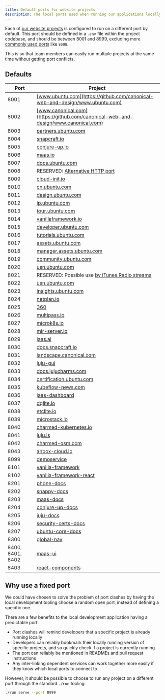```yaml
---
title: Default ports for website projects
description: The local ports used when running our applications locally
---
```


Each of [our website projects](https://github.com/canonical-websites/) is configured to run on a different port by default.
This port should be defined in a `.env` file within the project codebase, and
should be between 8001 and 8999, excluding more [commonly used ports](https://en.wikipedia.org/wiki/List_of_TCP_and_UDP_port_numbers) like `8008`.

This is so that team members can easily run multiple projects at the same time without getting port conflicts.

## Defaults

| Port             | Project                                                                                             |
| ---------------- | --------------------------------------------------------------------------------------------------- |
| 8001             | [www.ubuntu.com](https://github.com/canonical-web-and-design/www.ubuntu.com)                        |
| 8002             | [www.canonical.com](https://github.com/canonical-web-and-design/www.canonical.com)                  |
| 8003             | [partners.ubuntu.com](https://github.com/canonical-web-and-design/partners.ubuntu.com)              |
| 8004             | [snapcraft.io](https://github.com/canonical-web-and-design/snapcraft.io)                            |
| 8005             | [conjure-up.io](https://github.com/canonical-web-and-design/conjure-up.io)                          |
| 8006             | [maas.io](https://github.com/canonical-web-and-design/maas.io)                                      |
| 8007             | [docs.ubuntu.com](https://github.com/canonical-web-and-design/docs.ubuntu.com)                      |
| 8008             | RESERVED: [Alternative HTTP port](https://en.wikipedia.org/wiki/List_of_TCP_and_UDP_port_numbers)   |
| 8009             | [cloud-init.io](https://github.com/canonical-web-and-design/cloud-init.io)                          |
| 8010             | [cn.ubuntu.com](https://github.com/canonical-web-and-design/cn.ubuntu.com)                          |
| 8011             | [design.ubuntu.com](https://github.com/canonical-web-and-design/design.ubuntu.com)                  |
| 8012             | [jp.ubuntu.com](https://github.com/canonical-web-and-design/jp.ubuntu.com)                          |
| 8013             | [tour.ubuntu.com](https://github.com/canonical-web-and-design/tour.ubuntu.com)                      |
| 8014             | [vanillaframework.io](https://github.com/canonical-web-and-design/vanillaframework.io/)             |
| 8015             | [developer.ubuntu.com](https://github.com/canonical-web-and-design/developer.ubuntu.com/)           |
| 8016             | [tutorials.ubuntu.com](https://github.com/canonical-web-and-design/tutorials.ubuntu.com/)           |
| 8017             | [assets.ubuntu.com](https://github.com/canonical-web-and-design/assets.ubuntu.com/)                 |
| 8018             | [manager.assets.ubuntu.com](https://github.com/canonical-web-and-design/manager.assets.ubuntu.com/) |
| 8019             | [community.ubuntu.com](https://github.com/canonical-web-and-design/community.ubuntu.com/)           |
| 8020             | [usn.ubuntu.com](https://github.com/canonical-web-and-design/usn.ubuntu.com/)                       |
| 8021             | RESERVED: Possible use [by iTunes Radio streams](https://support.apple.com/en-za/HT202944)          |
| 8022             | [usn.ubuntu.com](https://launchpad.net/usn.ubuntu.com)                                              |
| 8023             | [insights.ubuntu.com](https://github.com/canonical-web-and-design/insights.ubuntu.com/)             |
| 8024             | [netplan.io](https://github.com/canonical-web-and-design/netplan.io/)                               |
| 8025             | [360](https://github.com/ubuntudesign/360/)                                                         |
| 8026             | [multipass.io](https://github.com/canonical-web-and-design/multipass.io)                            |
| 8027             | [microk8s.io](https://github.com/canonical-web-and-design/microk8s.io)                              |
| 8028             | [mir-server.io](https://github.com/canonical-web-and-design/mir-server.io)                          |
| 8029             | [jaas.ai](https://github.com/canonical-web-and-design/jaas.ai)                                      |
| 8030             | [docs.snapcraft.io](https://github.com/canonical-web-and-design/docs.snapcraft.io)                  |
| 8031             | [landscape.canonical.com](https://github.com/canonical-web-and-design/landscape.canonical.com)      |
| 8032             | [juju-gui](https://github.com/juju/juju-gui)                                                        |
| 8033             | [docs.jujucharms.com](https://github.com/canonical-web-and-design/docs.jujucharms.com)              |
| 8034             | [certification.ubuntu.com](https://github.com/canonical-web-and-design/certification.ubuntu.com)    |
| 8035             | [kubeflow-news.com](https://github.com/canonical-web-and-design/kubeflow-news.com)                  |
| 8036             | [jaas-dashboard](https://github.com/canonical-web-and-design/jaas-dashboard)                        |
| 8037             | [dqlite.io](https://github.com/canonical-web-and-design/dqlite.io)                                  |
| 8038             | [etclite.io](https://github.com/canonical-web-and-design/etclite.io)                                |
| 8039             | [microstack.io](https://github.com/canonical-web-and-design/microstack.io)                          |
| 8040             | [charmed-kubernetes.io](https://github.com/canonical-web-and-design/charmed-kubernetes.io)          |
| 8041             | [juju.is](https://github.com/canonical-web-and-design/juju.is)                                      |
| 8042             | [charmed-osm.com](https://github.com/canonical-web-and-design/charmed-osm.com)                      |
| 8043             | [anbox-cloud.io](https://github.com/canonical-web-and-design/anbox-cloud.io)                        |
| 8099             | [demoservice](https://github.com/canonical-web-and-design/demoservice)                              |
| 8101             | [vanilla-framework](https://github.com/canonical-web-and-design/vanilla-framework)                  |
| 8102             | [vanilla-framework-react](https://github.com/canonical-web-and-design/vanilla-framework-react)      |
| 8201             | [phone-docs](https://github.com/canonical-docs/phone-docs/)                                         |
| 8202             | [snappy-docs](https://github.com/canonical-docs/snappy-docs)                                        |
| 8203             | [maas-docs](https://github.com/canonicalltd/maas-docs)                                              |
| 8204             | [conjure-up-docs](https://github.com/canonical-docs/conjure-up-docs)                                |
| 8205             | [juju-docs](https://github.com/juju/docs)                                                           |
| 8206             | [security-certs-docs](https://github.com/CanonicalLtd/security-certs-docs)                          |
| 8207             | [ubuntu-core-docs](https://github.com/CanonicalLtd/ubuntu-core-docs)                                |
| 8300             | [global-nav](https://github.com/canonical-web-and-design/global-nav)                                |
| 8400, 8401, 8402 | [maas-ui](https://github.com/canonical-web-and-design/maas-ui)                                      |
| 8403             | [react-components](https://github.com/canonical-web-and-design/react-components)                    |

## Why use a fixed port

We could have chosen to solve the problem of port clashes by having the local development
tooling choose a random open port, instead of defining a specific one.

There are a few benefits to the local development application having a predictable port:

- Port clashes will remind developers that a specific project is already running locally
- Developers can reliably bookmark their locally running version of specific projects, and so quickly check if a project is currently running
- The port can reliably be mentioned in READMEs and pull request instructions
- Any inter-linking dependent services can work together more easily if they know which local ports to connect to

However, it should be possible to choose to run any project on a different port through the standard `./run` tooling:

```bash
./run serve --port 8999
```
